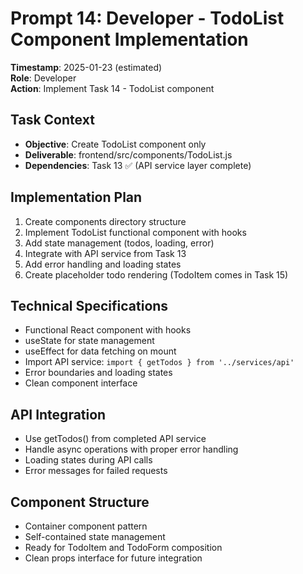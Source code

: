 # Prompt 14: Developer - TodoList Component Implementation  
**Timestamp**: 2025-01-23 (estimated)  
**Role**: Developer  
**Action**: Implement Task 14 - TodoList component  

## Task Context
- **Objective**: Create TodoList component only
- **Deliverable**: frontend/src/components/TodoList.js
- **Dependencies**: Task 13 ✅ (API service layer complete)

## Implementation Plan
1. Create components directory structure
2. Implement TodoList functional component with hooks
3. Add state management (todos, loading, error)
4. Integrate with API service from Task 13
5. Add error handling and loading states
6. Create placeholder todo rendering (TodoItem comes in Task 15)

## Technical Specifications
- Functional React component with hooks
- useState for state management
- useEffect for data fetching on mount
- Import API service: `import { getTodos } from '../services/api'`
- Error boundaries and loading states
- Clean component interface

## API Integration
- Use getTodos() from completed API service
- Handle async operations with proper error handling
- Loading states during API calls
- Error messages for failed requests

## Component Structure
- Container component pattern
- Self-contained state management
- Ready for TodoItem and TodoForm composition
- Clean props interface for future integration